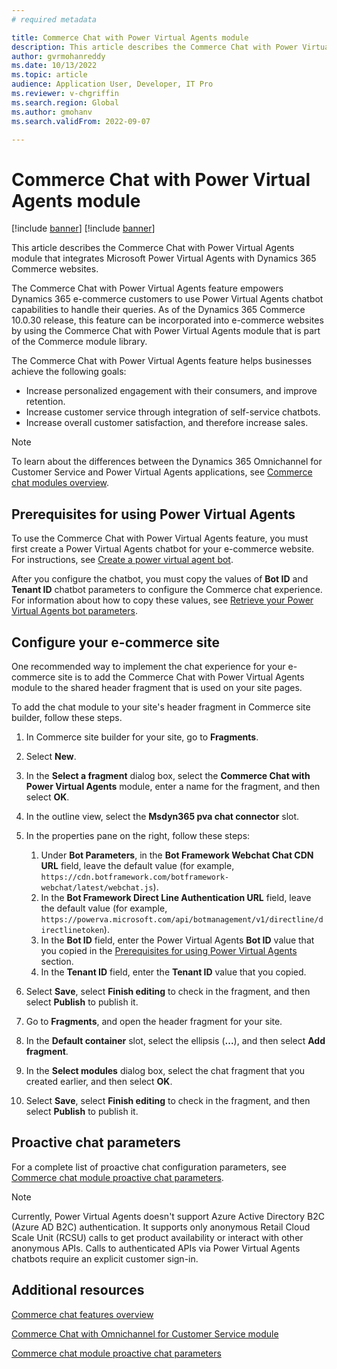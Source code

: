 ```yaml
---
# required metadata

title: Commerce Chat with Power Virtual Agents module
description: This article describes the Commerce Chat with Power Virtual Agents module that integrates Microsoft Power Virtual Agents with Dynamics 365 Commerce websites.
author: gvrmohanreddy
ms.date: 10/13/2022
ms.topic: article
audience: Application User, Developer, IT Pro
ms.reviewer: v-chgriffin
ms.search.region: Global
ms.author: gmohanv
ms.search.validFrom: 2022-09-07

---
```


# Commerce Chat with Power Virtual Agents module

[!include [banner](includes/banner.md)]
[!include [banner](includes/preview-banner.md)]

This article describes the Commerce Chat with Power Virtual Agents module that integrates Microsoft Power Virtual Agents with Dynamics 365 Commerce websites.

The Commerce Chat with Power Virtual Agents feature empowers Dynamics 365 e-commerce customers to use Power Virtual Agents chatbot capabilities to handle their queries. As of the Dynamics 365 Commerce 10.0.30 release, this feature can be incorporated into e-commerce websites by using the Commerce Chat with Power Virtual Agents module that is part of the Commerce module library.

The Commerce Chat with Power Virtual Agents feature helps businesses achieve the following goals:

- Increase personalized engagement with their consumers, and improve retention.
- Increase customer service through integration of self-service chatbots.
- Increase overall customer satisfaction, and therefore increase sales.

> [!NOTE]
> To learn about the differences between the Dynamics 365 Omnichannel for Customer Service and Power Virtual Agents applications, see [Commerce chat modules overview](/commerce-chat-modules-overview.md).

## <a id="prereq"></a>Prerequisites for using Power Virtual Agents

To use the Commerce Chat with Power Virtual Agents feature, you must first create a Power Virtual Agents chatbot for your e-commerce website. For instructions, see [Create a power virtual agent bot](/power-virtual-agents/authoring-first-bot).

After you configure the chatbot, you must copy the values of **Bot ID** and **Tenant ID** chatbot parameters to configure the Commerce chat experience. For information about how to copy these values, see [Retrieve your Power Virtual Agents bot parameters](/power-virtual-agents/publication-connect-bot-to-custom-application#retrieve-your-power-virtual-agents-bot-parameters).

## Configure your e-commerce site 

One recommended way to implement the chat experience for your e-commerce site is to add the Commerce Chat with Power Virtual Agents module to the shared header fragment that is used on your site pages.

To add the chat module to your site's header fragment in Commerce site builder, follow these steps.

1. In Commerce site builder for your site, go to **Fragments**.
1. Select **New**.
1. In the **Select a fragment** dialog box, select the **Commerce Chat with Power Virtual Agents** module, enter a name for the fragment, and then select **OK**.
1. In the outline view, select the **Msdyn365 pva chat connector** slot.
1. In the properties pane on the right, follow these steps:

    1. Under **Bot Parameters**, in the **Bot Framework Webchat Chat CDN URL** field, leave the default value (for example, `https://cdn.botframework.com/botframework-webchat/latest/webchat.js`).
    1. In the **Bot Framework Direct Line Authentication URL** field, leave the default value (for example, `https://powerva.microsoft.com/api/botmanagement/v1/directline/directlinetoken`).
    1. In the **Bot ID** field, enter the Power Virtual Agents **Bot ID** value that you copied in the [Prerequisites for using Power Virtual Agents](#prereq) section.
    1. In the **Tenant ID** field, enter the **Tenant ID** value that you copied.

1. Select **Save**, select **Finish editing** to check in the fragment, and then select **Publish** to publish it.
1. Go to **Fragments**, and open the header fragment for your site.
1. In the **Default container** slot, select the ellipsis (**...**), and then select **Add fragment**.
1. In the **Select modules** dialog box, select the chat fragment that you created earlier, and then select **OK**.
1. Select **Save**, select **Finish editing** to check in the fragment, and then select **Publish** to publish it.

## Proactive chat parameters

For a complete list of proactive chat configuration parameters, see [Commerce chat module proactive chat parameters](chat-proactive-chat-parameters.md).

> [!NOTE]
> Currently, Power Virtual Agents doesn't support Azure Active Directory B2C (Azure AD B2C) authentication. It supports only anonymous Retail Cloud Scale Unit (RCSU) calls to get product availability or interact with other anonymous APIs. Calls to authenticated APIs via Power Virtual Agents chatbots require an explicit customer sign-in.

## Additional resources

[Commerce chat features overview](commerce-chat-overview.md)

[Commerce Chat with Omnichannel for Customer Service module](commerce-chat-module.md)

[Commerce chat module proactive chat parameters](chat-proactive-chat-parameters.md)
